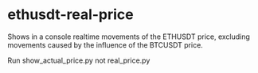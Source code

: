 # ethusdt-real-price
Shows in a console realtime movements of the ETHUSDT price, excluding movements caused by the influence of the BTCUSDT price.

Run show_actual_price.py not real_price.py
